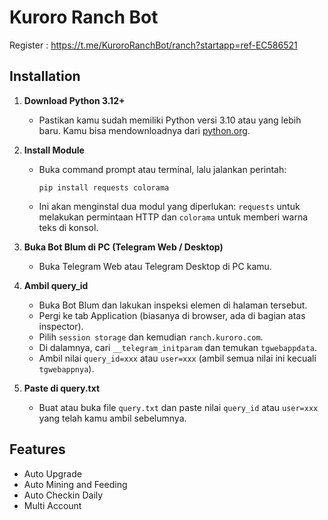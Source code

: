 
# Kuroro Ranch Bot

Register : https://t.me/KuroroRanchBot/ranch?startapp=ref-EC586521


## Installation

1. **Download Python 3.12+**
   - Pastikan kamu sudah memiliki Python versi 3.10 atau yang lebih baru. Kamu bisa mendownloadnya dari [python.org](https://www.python.org/downloads/).

2. **Install Module**
   - Buka command prompt atau terminal, lalu jalankan perintah:
     ```
     pip install requests colorama
     ```
   - Ini akan menginstal dua modul yang diperlukan: `requests` untuk melakukan permintaan HTTP dan `colorama` untuk memberi warna teks di konsol.

3. **Buka Bot Blum di PC (Telegram Web / Desktop)**
   - Buka Telegram Web atau Telegram Desktop di PC kamu.

4. **Ambil query_id**
   - Buka Bot Blum dan lakukan inspeksi elemen di halaman tersebut.
   - Pergi ke tab Application (biasanya di browser, ada di bagian atas inspector).
   - Pilih `session storage` dan kemudian `ranch.kuroro.com`.
   - Di dalamnya, cari `__telegram_initparam` dan temukan `tgwebappdata`.
   - Ambil nilai `query_id=xxx` atau `user=xxx` (ambil semua nilai ini kecuali `tgwebappnya`).

5. **Paste di query.txt**
   - Buat atau buka file `query.txt` dan paste nilai `query_id` atau `user=xxx` yang telah kamu ambil sebelumnya.
  
## Features
- Auto Upgrade
- Auto Mining and Feeding
- Auto Checkin Daily
- Multi Account
